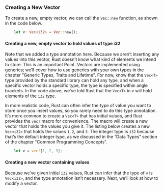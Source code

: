 ### Creating a New Vector

To create a new, empty vector, we can call the `Vec::new` function, as shown in
the code below.

```rust
    let v: Vec<i32> = Vec::new();
```

#### Creating a new, empty vector to hold values of type i32

Note that we added a type annotation here. Because we aren’t inserting any
values into this vector, Rust doesn’t know what kind of elements we intend to
store. This is an important Point. Vectors are implemented using generics;
we’ll cover how to use generics with your own types in the chapter "Generic Types, Traits and Lifetime". For now,
know that the `Vec<T>` type provided by the standard library can hold any type,
and when a specific vector holds a specific type, the type is specified within
angle brackets. In the code above, we’ve told Rust that the `Vec<T>` in `v` will
hold elements of the `i32` type.

In more realistic code, Rust can often infer the type of value you want to
store once you insert values, so you rarely need to do this type annotation.
It’s more common to create a `Vec<T>` that has initial values, and Rust
provides the `vec!` macro for convenience. The macro will create a new vector
that holds the values you give it. The listing below creates a new `Vec<i32>` that
holds the values `1`, `2`, and `3`. The integer type is `i32` because that’s
the default integer type, as we discussed in the “Data Types” section of the chapter "Common Programming Concepts".

```rust
    let v = vec![1, 2, 3];
```

#### Creating a new vector containing values

Because we’ve given initial `i32` values, Rust can infer that the type of `v`
is `Vec<i32>`, and the type annotation isn’t necessary. Next, we’ll look at how
to modify a vector.
